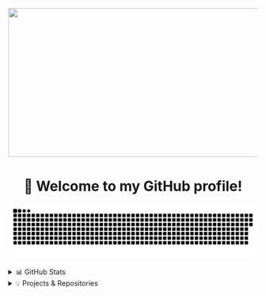 <div align="center">
  <img height="300" width="600" src="https://user-images.githubusercontent.com/74038190/225813708-98b745f2-7d22-48cf-9150-083f1b00d6c9.gif" />
</div>

<h1 align="center">👋 Welcome to my GitHub profile!</h1>

<p align="center">
  <img width="1000" src="assets/github-snake.svg" alt="Commits snake"/>
</p>

<details>
  <summary>📊 GitHub Stats</summary>
  
<img src="https://raw.githubusercontent.com/NZK95/profile-summary-cards/master/profile-summary-card-output/nord_dark/3-stats.svg" width="32.5%">
<img src="https://raw.githubusercontent.com/NZK95/profile-summary-cards/master/profile-summary-card-output/nord_dark/1-repos-per-language.svg" width="32.5%">
<img src="https://raw.githubusercontent.com/NZK95/profile-summary-cards/master/profile-summary-card-output/nord_dark/2-most-commit-language.svg" width="32.5%">

</a>

<details>
<summary>📊 More stats</summary>
<img align="center" src="https://raw.githubusercontent.com/SP-XD/profile-summary-cards/master/profile-summary-card-output/nord_dark/0-profile-details.svg" >
</details>

</details>

<details>
  <summary>💡 Projects & Repositories</summary>
  <br>
  <ul>
  </ul>
</details>
